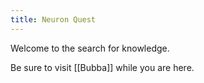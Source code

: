 ```yaml
---
title: Neuron Quest
---
```


Welcome to the search for knowledge.

Be sure to visit [[Bubba]] while you are here.

